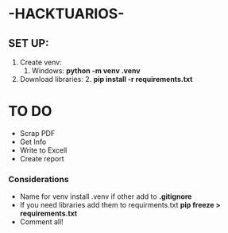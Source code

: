 # -HACKTUARIOS-

## SET UP:
 1. Create venv: 
    1. Windows: **python -m venv .venv** 
 2. Download libraries:
    2. **pip install -r requirements.txt**
 # TO DO
  * Scrap PDF
  * Get Info
  * Write to Excell
  * Create report



### Considerations
* Name for venv install .venv if other add to **.gitignore**
* If you need libraries add them to requirments.txt **pip freeze > requirements.txt**
* Comment all!
